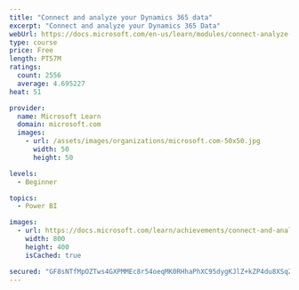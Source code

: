 ```yaml
---
title: "Connect and analyze your Dynamics 365 data​"
excerpt: "Connect and analyze your Dynamics 365 Data​"
webUrl: https://docs.microsoft.com/en-us/learn/modules/connect-analyze-dynamics-365-data/
type: course
price: Free
length: PT57M
ratings:
  count: 2556
  average: 4.695227
heat: 51

provider:
  name: Microsoft Learn
  domain: microsoft.com
  images:
    - url: /assets/images/organizations/microsoft.com-50x50.jpg
      width: 50
      height: 50

levels:
  - Beginner

topics:
  - Power BI

images:
  - url: https://docs.microsoft.com/learn/achievements/connect-and-analyze-your-microsoft-dynamics-365-data-social.png
    width: 800
    height: 400
    isCached: true

secured: "GF8sNTfMpOZTws4GXPMMEc8r54oeqMK0RHhaPhXC95dygKJlZ+kZP4du8XSqZjmTpmydrWpTfg25gLGJaNTXCM532gvYv/fMH49H/Gaq+CnzSSLUHxT/zHT8P8Z5aUuwPx5KRCm2LV3G0jX7Nn0Fmi6CSoesC6WwXQBkZ9y6u0YTP9VzNbW2slch6I4Jv+UGxbDYCweOhVWMbLV87z4K7ykb5Pqb2X1lQUPFQvSbz8PENeYDcxMQhTC4GY95h0O1MaMgukOa5Hkdllz5nK6F5zT9lY1dnZYFPi386XlDU7XkA4gT/zwGaELXwg1XOvdIqFZBQq7xgaOpJwv18QQeWFYpEwaN1WmB//4x8h4brcKB1LT+YXv6bXZ3YbqVuYo0ee5d8A+gDJibX0+yqSOfYxsHo2Qz73R2auIwnkAkVDk=;U493VcwFGIZsr9OJ+a+ASw=="
---
```


